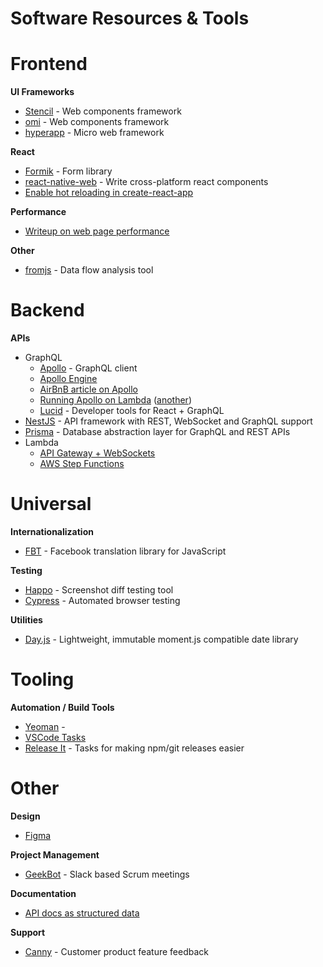 # Software Resources & Tools

# Frontend

**UI Frameworks**

- [Stencil](https://stenciljs.com/) - Web components framework
- [omi](https://github.com/Tencent/omi) - Web components framework
- [hyperapp](https://github.com/jorgebucaran/hyperapp) - Micro web framework

**React**

- [Formik](https://jaredpalmer.com/formik/docs/overview) - Form library
- [react-native-web](https://github.com/necolas/react-native-web) - Write cross-platform react components
- [Enable hot reloading in create-react-app](https://daveceddia.com/hot-reloading-create-react-app/)

**Performance**

- [Writeup on web page performance](https://www.smashingmagazine.com/2019/01/front-end-performance-checklist-2019-pdf-pages/)

**Other**

- [fromjs](http://www.fromjs.com/) - Data flow analysis tool 
# Backend

**APIs**

- GraphQL
  - [Apollo](https://www.apollographql.com/) - GraphQL client
  - [Apollo Engine](https://engine.apollographql.com/account/gh.remoteit/services)
  - [AirBnB article on Apollo](https://medium.com/airbnb-engineering/how-airbnb-is-moving-10x-faster-at-scale-with-graphql-and-apollo-aa4ec92d69e2)
  - [Running Apollo on Lambda](https://www.apollographql.com/docs/apollo-server/servers/lambda.html) ([another](https://cloudacademy.com/blog/how-to-write-graphql-apps-using-aws-lambda/))
  - [Lucid](https://reactlucid.io/) - Developer tools for React + GraphQL
- [NestJS](https://docs.nestjs.com/) - API framework with REST, WebSocket and GraphQL support
- [Prisma](https://github.com/prisma/prisma) - Database abstraction layer for GraphQL and REST APIs
- Lambda
  - [API Gateway + WebSockets](https://serverless.com/blog/api-gateway-websockets-example/)
  - [AWS Step Functions](https://aws.amazon.com/step-functions/)


# Universal

**Internationalization**

- [FBT](https://facebookincubator.github.io/fbt/) - Facebook translation library for JavaScript

**Testing**

- [Happo](https://happo.io/) - Screenshot diff testing tool
- [Cypress](https://www.cypress.io/) - Automated browser testing

**Utilities**

- [Day.js](https://github.com/iamkun/dayjs) - Lightweight, immutable moment.js compatible date library


# Tooling

**Automation / Build Tools**

- [Yeoman](https://yeoman.io/) - 
- [VSCode Tasks](https://code.visualstudio.com/Docs/editor/tasks)
- [Release It](https://github.com/webpro/release-it) - Tasks for making npm/git releases easier


# Other

**Design**

- [Figma](https://www.figma.com/)

**Project Management**

- [GeekBot](https://geekbot.com) - Slack based Scrum meetings

**Documentation**

- [API docs as structured data](https://electronjs.org/blog/api-docs-json-schema)

**Support**

- [Canny](https://canny.io/) - Customer product feature feedback


